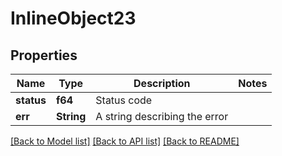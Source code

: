 # InlineObject23

## Properties

Name | Type | Description | Notes
------------ | ------------- | ------------- | -------------
**status** | **f64** | Status code | 
**err** | **String** | A string describing the error | 

[[Back to Model list]](../README.md#documentation-for-models) [[Back to API list]](../README.md#documentation-for-api-endpoints) [[Back to README]](../README.md)


